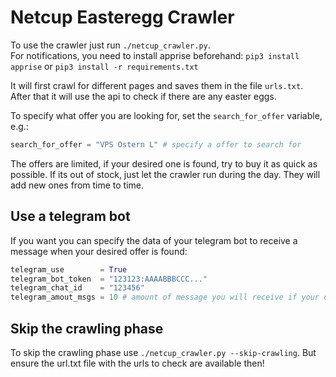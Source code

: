 # Netcup Easteregg Crawler
To use the crawler just run `./netcup_crawler.py`. \
For notifications, you need to install apprise beforehand: `pip3 install apprise` or `pip3 install -r requirements.txt`

It will first crawl for different pages and saves them in the file `urls.txt`.
After that it will use the api to check if there are any easter eggs.

To specify what offer you are looking for, set the `search_for_offer` variable, e.g.:
```python
search_for_offer = "VPS Ostern L" # specify a offer to search for
```

The offers are limited, if your desired one is found, try to buy it as quick as possible.
If its out of stock, just let the crawler run during the day. They will add new ones from time to time.

## Use a telegram bot
If you want you can specify the data of your telegram bot to receive a message when your desired offer is found:
```python
telegram_use        = True
telegram_bot_token  = "123123:AAAABBBCCC..."
telegram_chat_id    = "123456"
telegram_amout_msgs = 10 # amount of message you will receive if your offer is found
```

## Skip the crawling phase
To skip the crawling phase use `./netcup_crawler.py --skip-crawling`. But ensure the url.txt file with the urls to check are available then!
